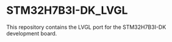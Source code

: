 # STM32H7B3I-DK_LVGL

This repository contains the LVGL port for the STM32H7B3I-DK development board. 
